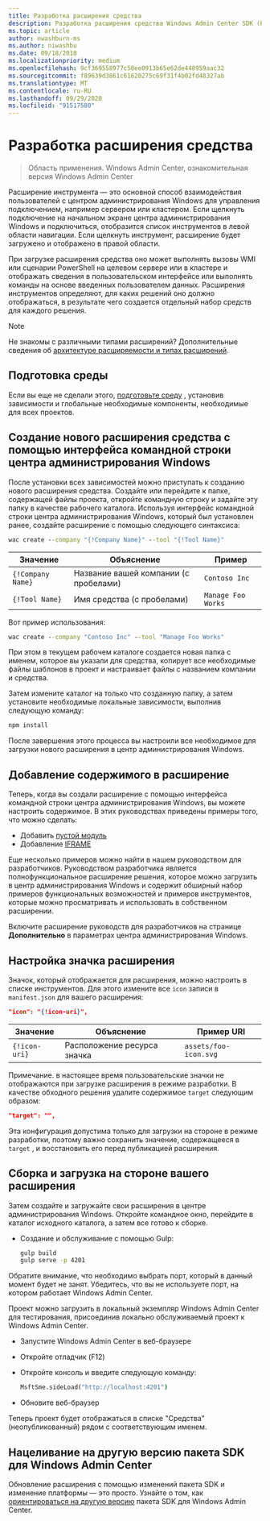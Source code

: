 ```yaml
---
title: Разработка расширения средства
description: Разработка расширения средства Windows Admin Center SDK (Project Хонолулу)
ms.topic: article
author: nwashburn-ms
ms.author: niwashbu
ms.date: 09/18/2018
ms.localizationpriority: medium
ms.openlocfilehash: 9cf369558977c50ee0913b65e62de448959aac32
ms.sourcegitcommit: f89639d3861c61620275c69f31f4b02fd48327ab
ms.translationtype: MT
ms.contentlocale: ru-RU
ms.lasthandoff: 09/29/2020
ms.locfileid: "91517580"
---
```

# <a name="develop-a-tool-extension"></a>Разработка расширения средства

>Область применения. Windows Admin Center, ознакомительная версия Windows Admin Center

Расширение инструмента — это основной способ взаимодействия пользователей с центром администрирования Windows для управления подключением, например сервером или кластером. Если щелкнуть подключение на начальном экране центра администрирования Windows и подключиться, отобразится список инструментов в левой области навигации. Если щелкнуть инструмент, расширение будет загружено и отображено в правой области.

При загрузке расширения средства оно может выполнять вызовы WMI или сценарии PowerShell на целевом сервере или в кластере и отображать сведения в пользовательском интерфейсе или выполнять команды на основе введенных пользователем данных. Расширения инструментов определяют, для каких решений оно должно отображаться, в результате чего создается отдельный набор средств для каждого решения.

> [!NOTE]
> Не знакомы с различными типами расширений? Дополнительные сведения об [архитектуре расширяемости и типах расширений](understand-extensions.md).

## <a name="prepare-your-environment"></a>Подготовка среды

Если вы еще не сделали этого, [подготовьте среду](prepare-development-environment.md) , установив зависимости и глобальные необходимые компоненты, необходимые для всех проектов.

## <a name="create-a-new-tool-extension-with-the-windows-admin-center-cli"></a>Создание нового расширения средства с помощью интерфейса командной строки центра администрирования Windows ##

После установки всех зависимостей можно приступать к созданию нового расширения средства.  Создайте или перейдите к папке, содержащей файлы проекта, откройте командную строку и задайте эту папку в качестве рабочего каталога.  Используя интерфейс командной строки центра администрирования Windows, который был установлен ранее, создайте расширение с помощью следующего синтаксиса:

``` cmd
wac create --company "{!Company Name}" --tool "{!Tool Name}"
```

| Значение | Объяснение | Пример |
| ----- | ----------- | ------- |
| ```{!Company Name}``` | Название вашей компании (с пробелами) | ```Contoso Inc``` |
| ```{!Tool Name}``` | Имя средства (с пробелами) | ```Manage Foo Works``` |

Вот пример использования:

``` cmd
wac create --company "Contoso Inc" --tool "Manage Foo Works"
```

При этом в текущем рабочем каталоге создается новая папка с именем, которое вы указали для средства, копирует все необходимые файлы шаблонов в проект и настраивает файлы с названием компании и средства.

Затем измените каталог на только что созданную папку, а затем установите необходимые локальные зависимости, выполнив следующую команду:

``` cmd
npm install
```

После завершения этого процесса вы настроили все необходимое для загрузки нового расширения в центр администрирования Windows.

## <a name="add-content-to-your-extension"></a>Добавление содержимого в расширение

Теперь, когда вы создали расширение с помощью интерфейса командной строки центра администрирования Windows, вы можете настроить содержимое.  В этих руководствах приведены примеры того, что можно сделать:

- Добавить [пустой модуль](guides/add-module.md)
- Добавление [IFRAME](guides/add-iframe.md)

Еще несколько примеров можно найти в нашем руководством для разработчиков. Руководством разработчика является полнофункциональное расширение решения, которое можно загрузить в центр администрирования Windows и содержит обширный набор примеров функциональных возможностей и примеров инструментов, которые можно просматривать и использовать в собственном расширении. 

Включите расширение руководств для разработчиков на странице **Дополнительно** в параметрах центра администрирования Windows. 

## <a name="customize-your-extensions-icon"></a>Настройка значка расширения

Значок, который отображается для расширения, можно настроить в списке инструментов.  Для этого измените все ```icon``` записи в ```manifest.json``` для вашего расширения:

``` json
"icon": "{!icon-uri}",
```

| Значение | Объяснение | Пример URI |
| ----- | ----------- | ------- |
| ```{!icon-uri}``` | Расположение ресурса значка | ```assets/foo-icon.svg``` |

Примечание. в настоящее время пользовательские значки не отображаются при загрузке расширения в режиме разработки.  В качестве обходного решения удалите содержимое ```target``` следующим образом:

``` json
"target": "",
```

Эта конфигурация допустима только для загрузки на стороне в режиме разработки, поэтому важно сохранить значение, содержащееся в ```target``` , и восстановить его перед публикацией расширения.

## <a name="build-and-side-load-your-extension"></a>Сборка и загрузка на стороне вашего расширения

Затем создайте и загружайте свои расширения в центре администрирования Windows.  Откройте командное окно, перейдите в каталог исходного каталога, а затем все готово к сборке.

* Создание и обслуживание с помощью Gulp:

    ``` cmd
    gulp build
    gulp serve -p 4201
    ```

Обратите внимание, что необходимо выбрать порт, который в данный момент будет не занят. Убедитесь, что вы не используете порт, на котором работает Windows Admin Center.

Проект можно загрузить в локальный экземпляр Windows Admin Center для тестирования, присоединив локально обслуживаемый проект к Windows Admin Center.

* Запустите Windows Admin Center в веб-браузере
* Откройте отладчик (F12)
* Откройте консоль и введите следующую команду:

    ``` cmd
    MsftSme.sideLoad("http://localhost:4201")
    ```

*   Обновите веб-браузер

Теперь проект будет отображаться в списке "Средства" (неопубликованный) рядом с соответствующим именем.

## <a name="target-a-different-version-of-the-windows-admin-center-sdk"></a>Нацеливание на другую версию пакета SDK для Windows Admin Center

Обновление расширения с помощью изменений пакета SDK и изменение платформы — это просто.  Узнайте о том, как [ориентироваться на другую версию](target-sdk-version.md) пакета SDK для Windows Admin Center.